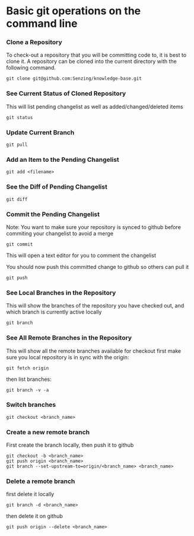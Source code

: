 # Basic git operations on the command line


### Clone a Repository
To check-out a repository that you will be committing code to, it is best to clone it.  A repository can be cloned into the current directory with the following command.
```
git clone git@github.com:Senzing/knowledge-base.git
```

### See Current Status of Cloned Repository
This will list pending changelist as well as added/changed/deleted items
```
git status
```

### Update Current Branch
```
git pull
```

### Add an Item to the Pending Changelist
```
git add <filename>
```

### See the Diff of Pending Changelist
```
git diff
```

### Commit the Pending Changelist
Note:  You want to make sure your repository is synced to github before commiting your changelist to avoid a merge
```
git commit
```
This will open a text editor for you to comment the changelist

You should now push this committed change to github so others can pull it
```
git push
```

### See Local Branches in the Repository
This will show the branches of the repository you have checked out, and which branch is currently active locally
```
git branch
```

### See All Remote Branches in the Repository
This will show all the remote branches available for checkout
first make sure you local repository is in sync with the origin:
```
git fetch origin
```

then list branches:
```
git branch -v -a 
```

### Switch branches
```
git checkout <branch_name>
```

### Create a new remote branch
First create the branch locally, then push it to github
```
git checkout -b <branch_name> 
git push origin <branch_name>
git branch --set-upstream-to=origin/<branch_name> <branch_name>
```

### Delete a remote branch
first delete it locally
```
git branch -d <branch_name>
```
then delete it on github
```
git push origin --delete <branch_name>
```
